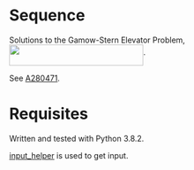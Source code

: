 # Sequence
Solutions to the Gamow-Stern Elevator Problem, <img src="/sequence1/tex/92da09ebd11c91c3dad8885851f7a199.svg?invert_in_darkmode&sanitize=true" align=middle width=243.2544081pt height=37.80850590000001pt/>.

See [A280471](https://oeis.org/A280471).

# Requisites
Written and tested with Python 3.8.2.

[input_helper](https://github.com/XPhyro/input_helper) is used to get input.
